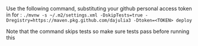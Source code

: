 Use the following command, substituting your github personal access token in for <TOKEN>:
```./mvnw -s ~/.m2/settings.xml -DskipTests=true -Dregistry=https://maven.pkg.github.com/dajulia3 -Dtoken=<TOKEN> deploy```

Note that the command skips tests so make sure tests pass before running this
